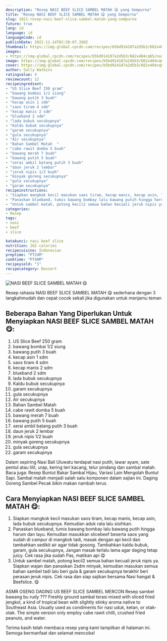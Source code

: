 ```yaml
---
description: "Resep NASI BEEF SLICE SAMBEL MATAH 😋 yang Sempurna"
title: "Resep NASI BEEF SLICE SAMBEL MATAH 😋 yang Sempurna"
slug: 1021-resep-nasi-beef-slice-sambel-matah-yang-sempurna
future: true
lang: id
language: id
languageCode: id
publishDate: 2021-11-14T02:50:07.350Z 
thumbnail: https://img-global.cpcdn.com/recipes/b5bd914187a2d5b3/682x484cq65/nasi-beef-slice-sambel-matah-foto-resep-utama.png
images:
- https://img-global.cpcdn.com/recipes/b5bd914187a2d5b3/682x484cq65/nasi-beef-slice-sambel-matah-foto-resep-utama.png
image: https://img-global.cpcdn.com/recipes/b5bd914187a2d5b3/682x484cq65/nasi-beef-slice-sambel-matah-foto-resep-utama.png
cover: https://img-global.cpcdn.com/recipes/b5bd914187a2d5b3/682x484cq65/nasi-beef-slice-sambel-matah-foto-resep-utama.png
author: Sally Watkins
ratingvalue: 4
reviewcount: 12
recipeingredient:
- "US Slice Beef 250 gram"
- "bawang bombai 1/2 siung"
- "bawang putih 3 buah"
- "kecap asin 1 sdm"
- "saos tiram 4 sdm"
- "kecap manis 2 sdm"
- "blueband 2 sdm"
- "lada bubuk secukupnya"
- "Kaldu bubuk secukupnya"
- "garam secukupnya"
- "gula secukupnya"
- "Air secukupnya"
- "Bahan Sambel Matah  "
- "cabe rawit domba 5 buah"
- "bawang merah 7 buah"
- "bawang putih 5 buah"
- "serai ambil batang putih 3 buah"
- "daun jeruk 2 lembar"
- "jeruk nipis 1/2 buah"
- "minyak goreng secukupnya"
- "gula secukupnya"
- "garam secukupnya"
recipeinstructions:
- "Siapkan mangkok kecil masukan saos tiram, kecap manis, kecap asin, lada bubuk secukupnya. Kemudian aduk rata lalu sisihkan."
- "Panaskan blueband, tumis bawang bombay lalu bawang putih hingga harum dan layu. Kemudian masukkan slicebeef beserta saos yang sudah di campur di mangkok tadi, masak dengan api kecil dan tambahkan sedikit air agar tidak gosong. Tambahkan kaldu bubuk, garam, gula secukupnya, Jangan masak terlalu lama agar daging tetap juicy. Cek rasa jika sudah Pas, matikan api 😋"
- "Untuk sambel matah, potong kecil2 semua bahan kecuali jeruk nipis ya. Siapkan wajan dan panaskan 2sdm minyak, kemudian masukan semua bahan sambel tadi lalu beri gula &amp; garam secukupnya terakhir beri perasan jeruk nipis. Cek rasa dan siap sajikan bersama Nasi hangat &amp; Beefslice. 😋"
categories:
- Resep
tags:
- nasi
- beef
- slice

katakunci: nasi beef slice 
nutrition: 262 calories
recipecuisine: Indonesian
preptime: "PT24M"
cooktime: "PT40M"
recipeyield: "1"
recipecategory: Dessert
---
```



![NASI BEEF SLICE SAMBEL MATAH 😋](https://img-global.cpcdn.com/recipes/b5bd914187a2d5b3/682x484cq65/nasi-beef-slice-sambel-matah-foto-resep-utama.png)

Resep rahasia NASI BEEF SLICE SAMBEL MATAH 😋  sederhana dengan 3 langkahmudah dan cepat cocok sekali jika digunakan untuk menjamu teman

<!--inarticleads1-->

## Beberapa Bahan Yang Diperlukan Untuk Menyiapkan NASI BEEF SLICE SAMBEL MATAH 😋:

1. US Slice Beef 250 gram
1. bawang bombai 1/2 siung
1. bawang putih 3 buah
1. kecap asin 1 sdm
1. saos tiram 4 sdm
1. kecap manis 2 sdm
1. blueband 2 sdm
1. lada bubuk secukupnya
1. Kaldu bubuk secukupnya
1. garam secukupnya
1. gula secukupnya
1. Air secukupnya
1. Bahan Sambel Matah  
1. cabe rawit domba 5 buah
1. bawang merah 7 buah
1. bawang putih 5 buah
1. serai ambil batang putih 3 buah
1. daun jeruk 2 lembar
1. jeruk nipis 1/2 buah
1. minyak goreng secukupnya
1. gula secukupnya
1. garam secukupnya

Dalam sepiring Nasi Bali Uluwatu terdapat nasi putih, lawar ayam, sate pentul atau lilit, urap, kering teri kacang, telur pindang dan sambal matah. Baca juga: Resep Buntut Bakar Sambal Hijau, Variasi Lain Mengolah Buntut Sapi. Sambal matah menjadi salah satu komponen dalam sajian ini. Daging Goreng Sambel Pecak bikin makan nambah terus. 

<!--inarticleads2-->

## Cara Menyiapkan NASI BEEF SLICE SAMBEL MATAH 😋:

1. Siapkan mangkok kecil masukan saos tiram, kecap manis, kecap asin, lada bubuk secukupnya. Kemudian aduk rata lalu sisihkan.
1. Panaskan blueband, tumis bawang bombay lalu bawang putih hingga harum dan layu. Kemudian masukkan slicebeef beserta saos yang sudah di campur di mangkok tadi, masak dengan api kecil dan tambahkan sedikit air agar tidak gosong. Tambahkan kaldu bubuk, garam, gula secukupnya, Jangan masak terlalu lama agar daging tetap juicy. Cek rasa jika sudah Pas, matikan api 😋
1. Untuk sambel matah, potong kecil2 semua bahan kecuali jeruk nipis ya. Siapkan wajan dan panaskan 2sdm minyak, kemudian masukan semua bahan sambel tadi lalu beri gula &amp; garam secukupnya terakhir beri perasan jeruk nipis. Cek rasa dan siap sajikan bersama Nasi hangat &amp; Beefslice. 😋


ASMR OSENG DAGING US BEEF SLICE SAMBEL MERCON Resep sambel bawang bu rudy ??? Freshly ground sambal terasi mixed with sliced fried jengkol, a kind of tropical bean with slightly stinky aroma native to Southeast Asia. Usually used as condiments for nasi uduk, ketan, or otak-otak. The simple version only employ cabe rawit chilli, crushed fried peanuts, and water. 

Terima kasih telah membaca resep yang kami tampilkan di halaman ini. Semoga bermanfaat dan selamat mencoba!
